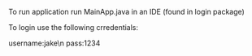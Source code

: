 To run application run MainApp.java in an IDE (found in login package)

To login use the following crredentials:

username:jake\n
pass:1234
